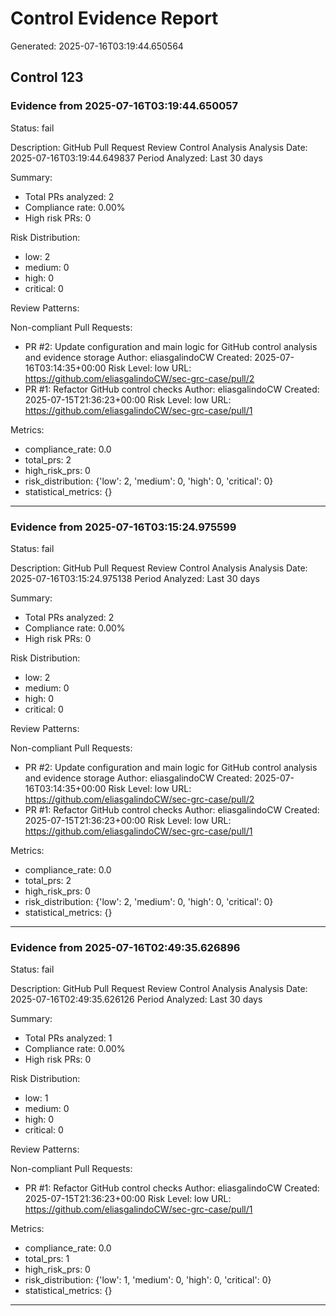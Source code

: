 # Control Evidence Report

Generated: 2025-07-16T03:19:44.650564


## Control 123

### Evidence from 2025-07-16T03:19:44.650057

Status: fail

Description:
GitHub Pull Request Review Control Analysis
Analysis Date: 2025-07-16T03:19:44.649837
Period Analyzed: Last 30 days

Summary:
- Total PRs analyzed: 2
- Compliance rate: 0.00%
- High risk PRs: 0

Risk Distribution:
- low: 2
- medium: 0
- high: 0
- critical: 0

Review Patterns:


Non-compliant Pull Requests:
- PR #2: Update configuration and main logic for GitHub control analysis and evidence storage
  Author: eliasgalindoCW
  Created: 2025-07-16T03:14:35+00:00
  Risk Level: low
  URL: https://github.com/eliasgalindoCW/sec-grc-case/pull/2
- PR #1: Refactor GitHub control checks
  Author: eliasgalindoCW
  Created: 2025-07-15T21:36:23+00:00
  Risk Level: low
  URL: https://github.com/eliasgalindoCW/sec-grc-case/pull/1

Metrics:
- compliance_rate: 0.0
- total_prs: 2
- high_risk_prs: 0
- risk_distribution: {'low': 2, 'medium': 0, 'high': 0, 'critical': 0}
- statistical_metrics: {}

---
### Evidence from 2025-07-16T03:15:24.975599

Status: fail

Description:
GitHub Pull Request Review Control Analysis
Analysis Date: 2025-07-16T03:15:24.975138
Period Analyzed: Last 30 days

Summary:
- Total PRs analyzed: 2
- Compliance rate: 0.00%
- High risk PRs: 0

Risk Distribution:
- low: 2
- medium: 0
- high: 0
- critical: 0

Review Patterns:


Non-compliant Pull Requests:
- PR #2: Update configuration and main logic for GitHub control analysis and evidence storage
  Author: eliasgalindoCW
  Created: 2025-07-16T03:14:35+00:00
  Risk Level: low
  URL: https://github.com/eliasgalindoCW/sec-grc-case/pull/2
- PR #1: Refactor GitHub control checks
  Author: eliasgalindoCW
  Created: 2025-07-15T21:36:23+00:00
  Risk Level: low
  URL: https://github.com/eliasgalindoCW/sec-grc-case/pull/1

Metrics:
- compliance_rate: 0.0
- total_prs: 2
- high_risk_prs: 0
- risk_distribution: {'low': 2, 'medium': 0, 'high': 0, 'critical': 0}
- statistical_metrics: {}

---
### Evidence from 2025-07-16T02:49:35.626896

Status: fail

Description:
GitHub Pull Request Review Control Analysis
Analysis Date: 2025-07-16T02:49:35.626126
Period Analyzed: Last 30 days

Summary:
- Total PRs analyzed: 1
- Compliance rate: 0.00%
- High risk PRs: 0

Risk Distribution:
- low: 1
- medium: 0
- high: 0
- critical: 0

Review Patterns:


Non-compliant Pull Requests:
- PR #1: Refactor GitHub control checks
  Author: eliasgalindoCW
  Created: 2025-07-15T21:36:23+00:00
  Risk Level: low
  URL: https://github.com/eliasgalindoCW/sec-grc-case/pull/1

Metrics:
- compliance_rate: 0.0
- total_prs: 1
- high_risk_prs: 0
- risk_distribution: {'low': 1, 'medium': 0, 'high': 0, 'critical': 0}
- statistical_metrics: {}

---
